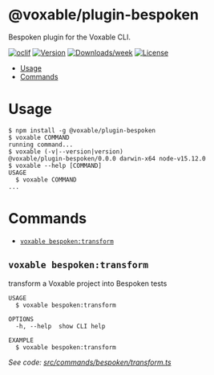 @voxable/plugin-bespoken
========================

Bespoken plugin for the Voxable CLI.

[![oclif](https://img.shields.io/badge/cli-oclif-brightgreen.svg)](https://oclif.io)
[![Version](https://img.shields.io/npm/v/@voxable/plugin-bespoken.svg)](https://npmjs.org/package/@voxable/plugin-bespoken)
[![Downloads/week](https://img.shields.io/npm/dw/@voxable/plugin-bespoken.svg)](https://npmjs.org/package/@voxable/plugin-bespoken)
[![License](https://img.shields.io/npm/l/@voxable/plugin-bespoken.svg)](https://github.com/voxable/plugin-bespoken/blob/master/package.json)

<!-- toc -->
* [Usage](#usage)
* [Commands](#commands)
<!-- tocstop -->
# Usage
<!-- usage -->
```sh-session
$ npm install -g @voxable/plugin-bespoken
$ voxable COMMAND
running command...
$ voxable (-v|--version|version)
@voxable/plugin-bespoken/0.0.0 darwin-x64 node-v15.12.0
$ voxable --help [COMMAND]
USAGE
  $ voxable COMMAND
...
```
<!-- usagestop -->
# Commands
<!-- commands -->
* [`voxable bespoken:transform`](#voxable-bespokentransform)

## `voxable bespoken:transform`

transform a Voxable project into Bespoken tests

```
USAGE
  $ voxable bespoken:transform

OPTIONS
  -h, --help  show CLI help

EXAMPLE
  $ voxable bespoken:transform
```

_See code: [src/commands/bespoken/transform.ts](https://github.com/voxable/cli/blob/v0.0.0/src/commands/bespoken/transform.ts)_
<!-- commandsstop -->
